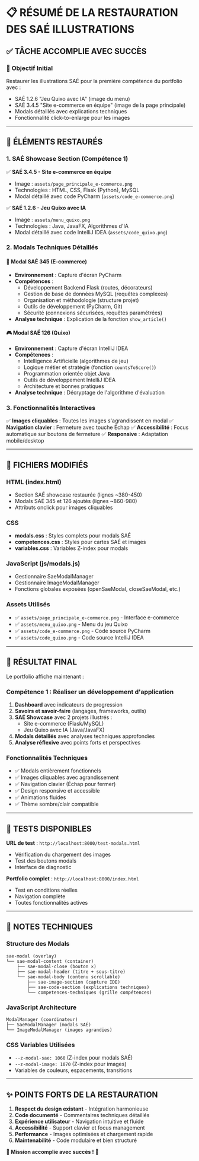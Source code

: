# 📋 RÉSUMÉ DE LA RESTAURATION DES SAÉ ILLUSTRATIONS

## ✅ **TÂCHE ACCOMPLIE AVEC SUCCÈS**

### 🎯 **Objectif Initial**
Restaurer les illustrations SAÉ pour la première compétence du portfolio avec :
- SAÉ 1.2.6 "Jeu Quixo avec IA" (image du menu)
- SAÉ 3.4.5 "Site e-commerce en équipe" (image de la page principale)
- Modals détaillés avec explications techniques
- Fonctionnalité click-to-enlarge pour les images

---

## 🔧 **ÉLÉMENTS RESTAURÉS**

### 1. **SAÉ Showcase Section (Compétence 1)**
✅ **SAÉ 3.4.5 - Site e-commerce en équipe**
- Image : `assets/page_principale_e-commerce.png`
- Technologies : HTML, CSS, Flask (Python), MySQL
- Modal détaillé avec code PyCharm (`assets/code_e-commerce.png`)

✅ **SAÉ 1.2.6 - Jeu Quixo avec IA**
- Image : `assets/menu_quixo.png`
- Technologies : Java, JavaFX, Algorithmes d'IA
- Modal détaillé avec code IntelliJ IDEA (`assets/code_quixo.png`)

### 2. **Modals Techniques Détaillés**

#### 🛒 **Modal SAÉ 345 (E-commerce)**
- **Environnement** : Capture d'écran PyCharm
- **Compétences** :
  - Développement Backend Flask (routes, décorateurs)
  - Gestion de base de données MySQL (requêtes complexes)
  - Organisation et méthodologie (structure projet)
  - Outils de développement (PyCharm, Git)
  - Sécurité (connexions sécurisées, requêtes paramétrées)
- **Analyse technique** : Explication de la fonction `show_article()`

#### 🎮 **Modal SAÉ 126 (Quixo)**
- **Environnement** : Capture d'écran IntelliJ IDEA
- **Compétences** :
  - Intelligence Artificielle (algorithmes de jeu)
  - Logique métier et stratégie (fonction `countsToScore()`)
  - Programmation orientée objet Java
  - Outils de développement IntelliJ IDEA
  - Architecture et bonnes pratiques
- **Analyse technique** : Décryptage de l'algorithme d'évaluation

### 3. **Fonctionnalités Interactives**
✅ **Images cliquables** : Toutes les images s'agrandissent en modal
✅ **Navigation clavier** : Fermeture avec touche Échap
✅ **Accessibilité** : Focus automatique sur boutons de fermeture
✅ **Responsive** : Adaptation mobile/desktop

---

## 📁 **FICHIERS MODIFIÉS**

### **HTML (index.html)**
- Section SAÉ showcase restaurée (lignes ~380-450)
- Modals SAÉ 345 et 126 ajoutés (lignes ~860-980)
- Attributs onclick pour images cliquables

### **CSS**
- **modals.css** : Styles complets pour modals SAÉ
- **competences.css** : Styles pour cartes SAÉ et images
- **variables.css** : Variables Z-index pour modals

### **JavaScript (js/modals.js)**
- Gestionnaire SaeModalManager
- Gestionnaire ImageModalManager
- Fonctions globales exposées (openSaeModal, closeSaeModal, etc.)

### **Assets Utilisés**
- ✅ `assets/page_principale_e-commerce.png` - Interface e-commerce
- ✅ `assets/menu_quixo.png` - Menu du jeu Quixo
- ✅ `assets/code_e-commerce.png` - Code source PyCharm
- ✅ `assets/code_quixo.png` - Code source IntelliJ IDEA

---

## 🎉 **RÉSULTAT FINAL**

Le portfolio affiche maintenant :

### **Compétence 1 : Réaliser un développement d'application**
1. **Dashboard** avec indicateurs de progression
2. **Savoirs et savoir-faire** (langages, frameworks, outils)
3. **SAÉ Showcase** avec 2 projets illustrés :
   - Site e-commerce (Flask/MySQL)
   - Jeu Quixo avec IA (Java/JavaFX)
4. **Modals détaillés** avec analyses techniques approfondies
5. **Analyse réflexive** avec points forts et perspectives

### **Fonctionnalités Techniques**
- ✅ Modals entièrement fonctionnels
- ✅ Images cliquables avec agrandissement
- ✅ Navigation clavier (Échap pour fermer)
- ✅ Design responsive et accessible
- ✅ Animations fluides
- ✅ Thème sombre/clair compatible

---

## 🧪 **TESTS DISPONIBLES**

**URL de test** : `http://localhost:8000/test-modals.html`
- Vérification du chargement des images
- Test des boutons modals
- Interface de diagnostic

**Portfolio complet** : `http://localhost:8000/index.html`
- Test en conditions réelles
- Navigation complète
- Toutes fonctionnalités actives

---

## 📝 **NOTES TECHNIQUES**

### **Structure des Modals**
```
sae-modal (overlay)
└── sae-modal-content (container)
    ├── sae-modal-close (bouton ×)
    ├── sae-modal-header (titre + sous-titre)
    └── sae-modal-body (contenu scrollable)
        ├── sae-image-section (capture IDE)
        ├── sae-code-section (explications techniques)
        └── competences-techniques (grille compétences)
```

### **JavaScript Architecture**
```
ModalManager (coordinateur)
├── SaeModalManager (modals SAÉ)
└── ImageModalManager (images agrandies)
```

### **CSS Variables Utilisées**
- `--z-modal-sae: 1060` (Z-index pour modals SAÉ)
- `--z-modal-image: 1070` (Z-index pour images)
- Variables de couleurs, espacements, transitions

---

## ✨ **POINTS FORTS DE LA RESTAURATION**

1. **Respect du design existant** - Intégration harmonieuse
2. **Code documenté** - Commentaires techniques détaillés
3. **Expérience utilisateur** - Navigation intuitive et fluide
4. **Accessibilité** - Support clavier et focus management
5. **Performance** - Images optimisées et chargement rapide
6. **Maintenabilité** - Code modulaire et bien structuré

**🎯 Mission accomplie avec succès !** 🚀
